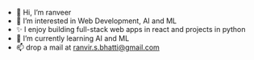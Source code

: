 - 👋 Hi, I’m ranveer
- 👀 I’m interested in Web Development, AI and ML
- ✨ I enjoy building full-stack web apps in react and projects in python 
- 🌱 I’m currently learning AI and ML
- 📫 drop a mail at ranvir.s.bhatti@gmail.com

<!---
ranveer2106/ranveer2106 is a ✨ special ✨ repository because its `README.md` (this file) appears on your GitHub profile.
You can click the Preview link to take a look at your changes.
--->
